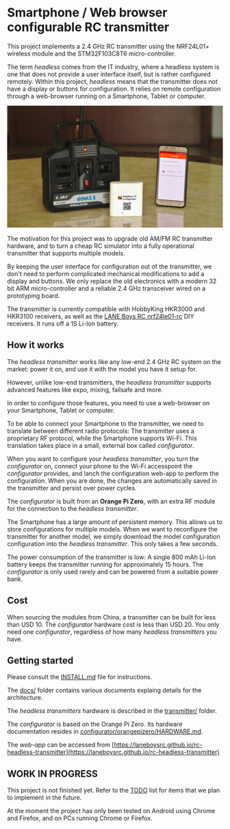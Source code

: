 # Smartphone / Web browser configurable RC transmitter

This project implements a 2.4 GHz RC transmitter using the NRF24L01+ wireless module and the STM32F103C8T6 micro-controller.

The term *headless* comes from the IT industry, where a headless system is one that does not provide a user interface itself, but is rather configured remotely. Within this project, *headless* means that the transmitter does not have a display or buttons for configuration. It relies on remote configuration through a web-browser running on a Smartphone, Tablet or computer.

![transmitter, configurator and web-app](docs/transmitter-configurator-phone.jpg)

The motivation for this project was to upgrade old AM/FM RC transmitter hardware, and to turn a cheap RC simulator into a fully operational transmitter that supports multiple models.

By keeping the user interface for configuration out of the transmitter, we don't need to perform complicated mechanical modifications to add a display and buttons. We only replace the old electronics with a modern 32 bit ARM micro-controller and a reliable 2.4 GHz transceiver wired on a prototyping board.

The transmitter is currently compatible with HobbyKing HKR3000 and HKR3100 receivers, as well as the [LANE Boys RC nrf24le01-rc](https://github.com/laneboysrc/nrf24l01-rc) DIY receivers. It runs off a 1S Li-Ion battery.


## How it works

The *headless transmitter* works like any low-end 2.4 GHz RC system on the market: power it on, and use it with the model you have it setup for.

However, unlike low-end transmitters, the *headless transmitter* supports advanced features like expo, mixing, failsafe and more.

In order to configure those features, you need to use a web-browser on your Smartphone, Tablet or computer.

To be able to connect your Smartphone to the transmitter, we need to translate between different radio protocols: The transmitter uses a proprietary RF protocol, while the Smartphone supports Wi-Fi. This translation takes place in a small, external box called *configurator*.

When you want to configure your *headless transmitter*, you turn the *configurator* on, connect your phone to the Wi-Fi accesspoint the *configurator* provides, and lanch the configuration web-app to perform the configuration. When you are done, the changes are automatically saved in the transmitter and persist over power cycles.

The *configurator* is built from an **Orange Pi Zero**, with an extra RF module for the connection to the *headless transmitter*.

The Smartphone has a large amount of persistent memory. This allows us to store configurations for multiple models. When we want to reconfigure the transmitter for another model, we simply download the model configuration configuration into the *headless transmitter*. This only takes a few seconds.

The power consumption of the transmitter is low: A single 800 mAh Li-Ion battery keeps the transmitter running for approximately 15 hours. The *configurator* is only used rarely and can be powered from a suitable power bank.


## Cost

When sourcing the modules from China, a transmitter can be built for less than USD 10. The *configurator* hardware cost is less than USD 20. You only need one *configurator*, regardless of how many *headless transmitters* you have.


## Getting started

Please consult the [INSTALL.md](INSTALL.md) file for instructions.

The [docs/](docs) folder contains various documents explaing details for the architecture.

The *headless transmitters* hardware is described in the [transmitter/](transmitter/) folder.

The *configurator* is based on the Orange Pi Zero. Its hardware documentation resides in
[configurator/orangepizero/HARDWARE.md](configurator/orangepizero/HARDWARE.md).

The *web-app* can be accessed from [https://laneboysrc.github.io/rc-headless-transmitter](https://laneboysrc.github.io/rc-headless-transmitter)


## WORK IN PROGRESS

This project is not finished yet. Refer to the [TODO](TODO.md) list for items that we plan to implement in the future.

At the moment the project has only been tested on Android using Chrome and Firefox, and on PCs running Chrome or Firefox.

